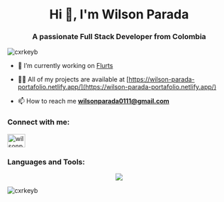 <h1 align="center">Hi 👋, I'm Wilson Parada</h1>
<h3 align="center">A passionate Full Stack Developer from Colombia</h3>

<p align="left"> <img src="https://komarev.com/ghpvc/?username=cxrkeyb&label=Profile%20views&color=0e75b6&style=flat" alt="cxrkeyb" /> </p>

- 🔭 I’m currently working on [Flurts](https://flurts.vercel.app/)

- 👨‍💻 All of my projects are available at [https://wilson-parada-portafolio.netlify.app/](https://wilson-parada-portafolio.netlify.app/)

- 📫 How to reach me **wilsonparada0111@gmail.com**

<h3 align="left">Connect with me:</h3>
<p align="left">
<a href="https://linkedin.com/in/wilsonparadacxrk" target="blank"><img align="center" src="https://raw.githubusercontent.com/rahuldkjain/github-profile-readme-generator/master/src/images/icons/Social/linked-in-alt.svg" alt="wilsonparadacxrk" height="30" width="40" /></a>
</p>

<h3 align="left">Languages and Tools:</h3>
<p align="center">
  <a href="https://skillicons.dev">
    <img src="https://skillicons.dev/icons?i=angular,aws,babel,bootstrap,css,dart,django,docker,express,figma,firebase,flutter,git,go,graphql,heroku,html,javascript,jenkins,kafka,laravel,linux,mongodb,mysql,nestjs,nextjs,nginx,nodejs,nuxtjs,postgresql,pug,python,react,flutter,redis,redux,sass,sqlite,tailwindcss,typescript,php,laravel&perline=10" />
  </a>
</p>

<p><img align="center" src="https://github-readme-streak-stats.herokuapp.com/?user=cxrkeyb&" alt="cxrkeyb" /></p>
